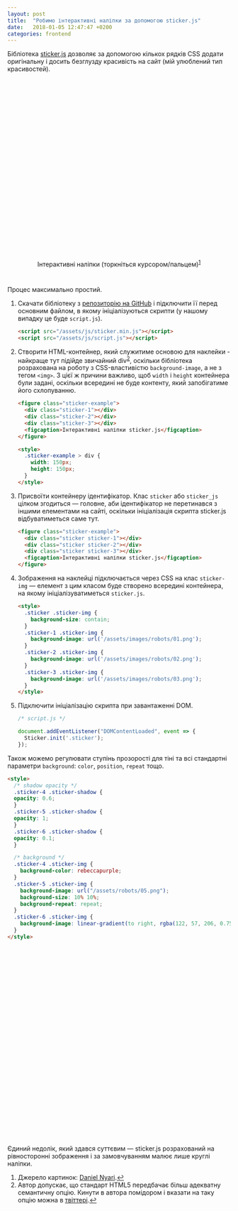 ```yaml
---
layout: post
title:  "Робимо інтерактивні наліпки за допомогою sticker.js"
date:   2018-01-05 12:47:47 +0200
categories: frontend
---
```


Бібліотека [sticker.js](http://stickerjs.cmiscm.com/) дозволяє за допомогою кількох рядків CSS додати оригінальну і досить
безглузду красивість на сайт (мій улюблений тип красивостей).

<figure class="sticker-example">
  <div class="sticker sticker-1"></div>
  <div class="sticker sticker-2"></div>
  <div class="sticker sticker-3"></div>
  <figcaption>Інтерактивні наліпки (торкніться курсором/пальцем)<sup><a href="#fn1" id="ref1">1</a></sup></figcaption>
</figure>

<style>
  .sticker-example {
    display: flex;
    flex-wrap: wrap;
    justify-content: center;
    margin: 40px 0;
  }
  .sticker {
    width: 150px;
    height: 150px;
    margin: 20px;
  }
  @media screen and (max-width: 760px) {
    .sticker {
      width: 80px;
      height: 80px;
      margin: 10px;
    }
  }
  .sticker .sticker-img {
    background-size: contain;
  }
  .sticker-1 .sticker-img {
    background-image: url('/assets/images/robots/01.png');
  }
  .sticker-2 .sticker-img {
    background-image: url('/assets/images/robots/02.png');
  }
  .sticker-3 .sticker-img {
    background-image: url('/assets/images/robots/03.png');
  }
</style>

Процес максимально простий.

1. Скачати бібліотеку з [репозиторію на GitHub](https://github.com/cmiscm/stickerjs) і підключити її перед основним файлом, в якому ініціалізуються скрипти (у нашому випадку це буде `script.js`).

    ```html
    <script src="/assets/js/sticker.min.js"></script>
    <script src="/assets/js/script.js"></script>
    ```

2. Створити HTML-контейнер, який служитиме основою для наклейки&nbsp;- найкраще тут підійде звичайний div<sup><a href="#fn2" id="ref2">2</a></sup>, оскільки бібліотека розрахована на роботу з CSS-властивістю `background-image`, а не з тегом `<img>`. З цієї ж причини важливо, щоб `width` і `height` контейнера були задані, оскільки всередині не буде контенту, який запобігатиме його схлопуванню.

    ```html
    <figure class="sticker-example">
      <div class="sticker-1"></div>
      <div class="sticker-2"></div>
      <div class="sticker-3"></div>
      <figcaption>Інтерактивні наліпки sticker.js</figcaption>
    </figure>

    <style>
      .sticker-example > div {
        width: 150px;
        height: 150px;
      }
    </style>
    ```

3. Присвоїти контейнеру ідентифікатор. Клас `sticker` або `sticker_js` цілком згодиться — головне, аби ідентифікатор не перетинався з іншими елементами на сайті, оскільки ініціалізація скрипта sticker.js відбуватиметься саме тут.

    ```html
    <figure class="sticker-example">
      <div class="sticker sticker-1"></div>
      <div class="sticker sticker-2"></div>
      <div class="sticker sticker-3"></div>
      <figcaption>Інтерактивні наліпки sticker.js</figcaption>
    </figure>
    ```

4. Зображення на наклейці підключається через CSS на клас `sticker-img` — елемент з цим класом буде створено всередині контейнера, на якому ініціалізуватиметься `sticker.js`.

    ```html
    <style>
      .sticker .sticker-img {
        background-size: contain;
      }
      .sticker-1 .sticker-img {
        background-image: url('/assets/images/robots/01.png');
      }
      .sticker-2 .sticker-img {
        background-image: url('/assets/images/robots/02.png');
      }
      .sticker-3 .sticker-img {
        background-image: url('/assets/images/robots/03.png');
      }
    </style>
    ```

5. Підключити ініціалізацію скрипта при завантаженні DOM.

    ```javascript
    /* script.js */

    document.addEventListener("DOMContentLoaded", event => {
      Sticker.init('.sticker');
    });
    ```

Також можемо регулювати ступінь прозорості для тіні та всі стандартні параметри `background`: `color`, `position`, `repeat` тощо.

```html
<style>
  /* shadow opacity */
  .sticker-4 .sticker-shadow {
  opacity: 0.6;
  }
  .sticker-5 .sticker-shadow {
  opacity: 1;
  }
  .sticker-6 .sticker-shadow {
  opacity: 0.1;
  }

  /* background */
  .sticker-4 .sticker-img {
    background-color: rebeccapurple;
  }
  .sticker-5 .sticker-img {
    background-image: url("/assets/robots/05.png");
    background-size: 10% 10%;
    background-repeat: repeat;
  }
  .sticker-6 .sticker-img {
    background-image: linear-gradient(to right, rgba(122, 57, 206, 0.75), rgba(38, 102, 232, 0.75));
  }
</style>
```

<figure class="sticker-example">
  <div class="sticker sticker-4"></div>
  <div class="sticker sticker-5"></div>
  <div class="sticker sticker-6"></div>
</figure>

<style>
  /* shadow opacity */
  .sticker-4 .sticker-shadow {
  opacity: 0.6;
  }
  .sticker-5 .sticker-shadow {
  opacity: 1;
  }
  .sticker-6 .sticker-shadow {
  opacity: 0.1;
  }

  /* background */
  .sticker-4 .sticker-img {
    background-color: coral;
  }
  .sticker-5 .sticker-img {
    background-image: url("/assets/images/robots/05.png");
    background-size: 10% 10%;
    background-repeat: repeat;
  }
  .sticker-6 .sticker-img {
    background-image: linear-gradient(80deg, rgba(47, 132, 17, 0.75), rgba(232, 255, 0, 0.75));
  }
</style>

Єдиний недолік, який здався суттєвим — sticker.js розрахований на рівносторонні зображення і за замовчуванням малює лише круглі наліпки.

<aside class="footnotes">
  <ol>
    <li id="fn1">Джерело картинок: <a href="https://www.behance.net/DanielNyari">Daniel Nyari</a>.<a href="#ref1" title="Jump back to footnote 1 in the text.">&#8617;</a></li>
    <li id="fn2">Автор допускає, що стандарт HTML5 передбачає більш адекватну семантичну опцію. Кинути в автора помідором і вказати на таку опцію можна в <a href="https://twitter.com/yevhenorlov">твіттері</a>.<a href="#ref2" title="Jump back to footnote 2 in the text.">&#8617;</a></li>
  </ol>
</aside>

<script src="/assets/js/sticker.min.js"></script>
<script src="/assets/js/script.js"></script>
